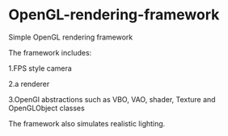 # OpenGL-rendering-framework
Simple OpenGL rendering framework

The framework includes:

1.FPS style camera

2.a renderer

3.OpenGl abstractions such as VBO, VAO, shader, Texture and OpenGLObject classes

The framework also simulates realistic lighting.
